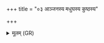 +++
title = "०३ आञ्जनस्य मधुघस्य कुष्ठस्य"

+++
<details><summary>मूलम् (GR)</summary>

आञ्जनस्य मधुघस्य  
कुष्ठस्य नलदस्य च ।  
वीरोदेकस्य मूलेन  
मुखे निमन्दनं कृतम् ॥
</details>